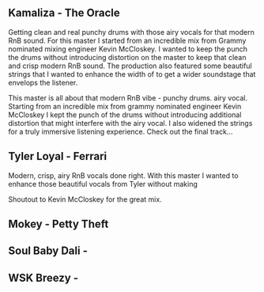 ## Kamaliza - The Oracle
Getting clean and real punchy drums with those airy vocals for that modern RnB sound. For this master I started from an incredible mix from Grammy nominated mixing engineer Kevin McCloskey. I wanted to keep the punch the drums without introducing distortion on the master to keep that clean and crisp modern RnB sound. The production also featured some beautiful strings that I wanted to enhance the width of to get a wider soundstage that envelops the listener.

This master is all about that modern RnB vibe - punchy drums. airy vocal. Starting from an incredible mix from grammy nominated engineer Kevin McCloskey I kept the punch of the drums without introducing additional distortion that might interfere with the airy vocal. I also widened the strings for a truly immersive listening experience. Check out the final track...
## Tyler Loyal - Ferrari
Modern, crisp, airy RnB vocals done right. With this master I wanted to enhance those beautiful vocals from Tyler without making 

Shoutout to Kevin McCloskey for the great mix.

## Mokey - Petty Theft

## Soul Baby Dali - 

## WSK Breezy - 